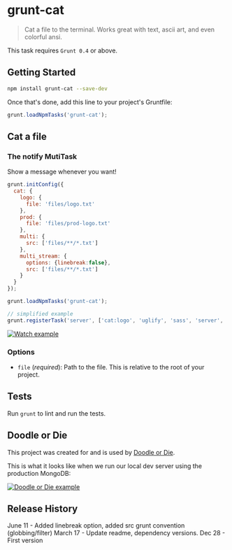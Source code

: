 # grunt-cat

> Cat a file to the terminal. Works great with text, ascii art, and even colorful ansi.

This task requires `Grunt 0.4` or above.

## Getting Started

```bash
npm install grunt-cat --save-dev
```

Once that's done, add this line to your project's Gruntfile:

```js
grunt.loadNpmTasks('grunt-cat');
```

## Cat a file

### The notify MutiTask
Show a message whenever you want!

```js
grunt.initConfig({
  cat: {
    logo: {
      file: 'files/logo.txt'
    },
    prod: {
      file: 'files/prod-logo.txt'
    },
    multi: {
      src: ['files/**/*.txt']
    },
    multi_stream: {
      options: {linebreak:false},
      src: ['files/**/*.txt']
    }
  }
});

grunt.loadNpmTasks('grunt-cat');

// simplified example
grunt.registerTask('server', ['cat:logo', 'uglify', 'sass', 'server', 'notify:server']);
```

[![Watch example](https://github.com/dylang/grunt-cat/raw/master/screenshots/doodleordie.png)](https://github.com/dylang/grunt-cat)

### Options
* `file` (_required_): Path to the file. This is relative to the root of your project.

## Tests
Run `grunt` to lint and run the tests.

## Doodle or Die
This project was created for and is used by [Doodle or Die](http://doodleOrDie.com).

This is what it looks like when we run our local dev server using the production MongoDB:

[![Doodle or Die example](https://github.com/dylang/grunt-cat/raw/master/screenshots/doodleordie-prod.png)](http://doodleOrDie.com)

## Release History
June 11 - Added linebreak option, added src grunt convention (globbing/filter)
March 17 - Update readme, dependency versions.
Dec 28 - First version
